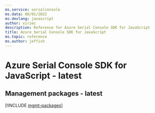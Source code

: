 ```yaml
---
ms.service: serialconsole
ms.data: 08/01/2022
ms.devlang: javascript
author: xirzec
description: Reference for Azure Serial Console SDK for JavaScript
title: Azure Serial Console SDK for JavaScript
ms.topic: reference
ms.author: jeffish
---
```

# Azure Serial Console SDK for JavaScript - latest

## Management packages - latest
[!INCLUDE [mgmt-packages](serial-console-mgmt-index.md)]